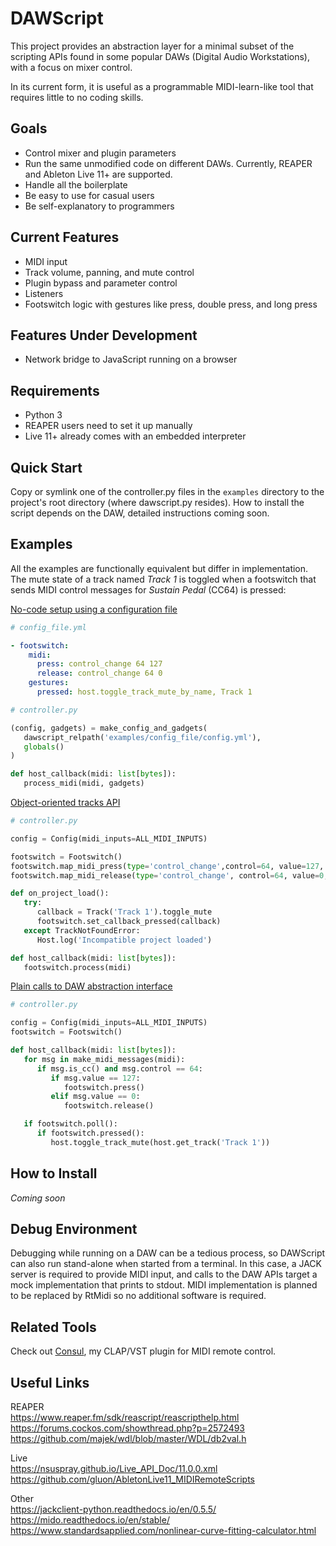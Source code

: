 DAWScript
=========
This project provides an abstraction layer for a minimal subset of the scripting
APIs found in some popular DAWs (Digital Audio Workstations), with a focus on
mixer control.

In its current form, it is useful as a programmable MIDI-learn-like tool that
requires little to no coding skills.

Goals
-----
- Control mixer and plugin parameters
- Run the same unmodified code on different DAWs. Currently, REAPER and Ableton
Live 11+ are supported.
- Handle all the boilerplate
- Be easy to use for casual users
- Be self-explanatory to programmers

Current Features
----------------
- MIDI input
- Track volume, panning, and mute control
- Plugin bypass and parameter control
- Listeners
- Footswitch logic with gestures like press, double press, and long press

Features Under Development
--------------------------
- Network bridge to JavaScript running on a browser

Requirements
------------
- Python 3
- REAPER users need to set it up manually
- Live 11+ already comes with an embedded interpreter

Quick Start
-----------
Copy or symlink one of the controller.py files in the `examples` directory to
the project's root directory (where dawscript.py resides). How to install the
script depends on the DAW, detailed instructions coming soon.

Examples
--------
All the examples are functionally equivalent but differ in implementation. The
mute state of a track named *Track 1* is toggled when a footswitch that sends
MIDI control messages for *Sustain Pedal* (CC64) is pressed:

[No-code setup using a configuration file](https://github.com/lucianoiam/dawscript/blob/master/examples/config_file/config.yml)
```yaml
# config_file.yml

- footswitch:
    midi:
      press: control_change 64 127
      release: control_change 64 0
    gestures:
      pressed: host.toggle_track_mute_by_name, Track 1
```
```python
# controller.py

(config, gadgets) = make_config_and_gadgets(
   dawscript_relpath('examples/config_file/config.yml'),
   globals()
)

def host_callback(midi: list[bytes]):
   process_midi(midi, gadgets)
```

[Object-oriented tracks API](https://github.com/lucianoiam/dawscript/blob/master/examples/high_level_api/controller.py)
```python
# controller.py

config = Config(midi_inputs=ALL_MIDI_INPUTS)

footswitch = Footswitch()
footswitch.map_midi_press(type='control_change',control=64, value=127, omni=True)
footswitch.map_midi_release(type='control_change', control=64, value=0, omni=True)

def on_project_load():
   try:
      callback = Track('Track 1').toggle_mute
      footswitch.set_callback_pressed(callback)
   except TrackNotFoundError:
      Host.log('Incompatible project loaded')

def host_callback(midi: list[bytes]):
   footswitch.process(midi)
```

[Plain calls to DAW abstraction interface](https://github.com/lucianoiam/dawscript/blob/master/examples/low_level_api/controller.py)
```python
# controller.py

config = Config(midi_inputs=ALL_MIDI_INPUTS)
footswitch = Footswitch()

def host_callback(midi: list[bytes]):
   for msg in make_midi_messages(midi):
      if msg.is_cc() and msg.control == 64:
         if msg.value == 127:
            footswitch.press()
         elif msg.value == 0:
            footswitch.release()

   if footswitch.poll():
      if footswitch.pressed():
         host.toggle_track_mute(host.get_track('Track 1'))
```

How to Install
--------------
*Coming soon*

Debug Environment
-----------------
Debugging while running on a DAW can be a tedious process, so DAWScript can also
run stand-alone when started from a terminal. In this case, a JACK server is
required to provide MIDI input, and calls to the DAW APIs target a mock
implementation that prints to stdout. MIDI implementation is planned to be
replaced by RtMidi so no additional software is required.

Related Tools
-------------
Check out [Consul](https://github.com/lucianoiam/consul), my CLAP/VST plugin
for MIDI remote control.

Useful Links
------------
REAPER \
https://www.reaper.fm/sdk/reascript/reascripthelp.html \
https://forums.cockos.com/showthread.php?p=2572493 \
https://github.com/majek/wdl/blob/master/WDL/db2val.h

Live \
https://nsuspray.github.io/Live_API_Doc/11.0.0.xml \
https://github.com/gluon/AbletonLive11_MIDIRemoteScripts

Other \
https://jackclient-python.readthedocs.io/en/0.5.5/ \
https://mido.readthedocs.io/en/stable/ \
https://www.standardsapplied.com/nonlinear-curve-fitting-calculator.html

